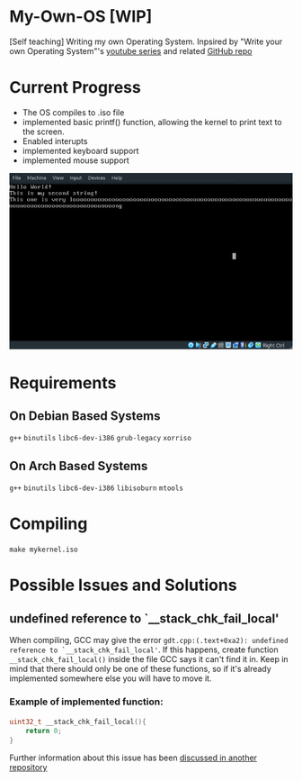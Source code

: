 # My-Own-OS [WIP]

[Self teaching] Writing my own Operating System. Inpsired by "Write your own Operating System"'s [youtube series](https://www.youtube.com/watch?v=1rnA6wpF0o4&list=PLHh55M_Kq4OApWScZyPl5HhgsTJS9MZ6M) and related [GitHub repo](https://github.com/AlgorithMan-de/wyoos)

# Current Progress

- The OS compiles to .iso file
- implemented basic printf() function, allowing the kernel to print text to the screen. 
- Enabled interupts
- implemented keyboard support
- implemented mouse support

![](./Assets/demo.gif)

# Requirements 

## On Debian Based Systems

``g++``
``binutils``
``libc6-dev-i386``
``grub-legacy``
``xorriso``

## On Arch Based Systems

``g++``
``binutils``
``libc6-dev-i386``
``libisoburn``
``mtools``

# Compiling

``make mykernel.iso``

# Possible Issues and Solutions

## undefined reference to `__stack_chk_fail_local'
When compiling, GCC may give the error ``gdt.cpp:(.text+0xa2): undefined reference to `__stack_chk_fail_local'``. If this happens, create function ``__stack_chk_fail_local()`` inside the file GCC says it can't find it in. Keep in mind that there should only be one of these functions, so if it's already implemented somewhere else you will have to move it.

### Example of implemented function:

```C++
uint32_t __stack_chk_fail_local(){
    return 0;
}
```
Further information about this issue has been [discussed in another repository](https://github.com/AlgorithMan-de/wyoos/issues/15)

